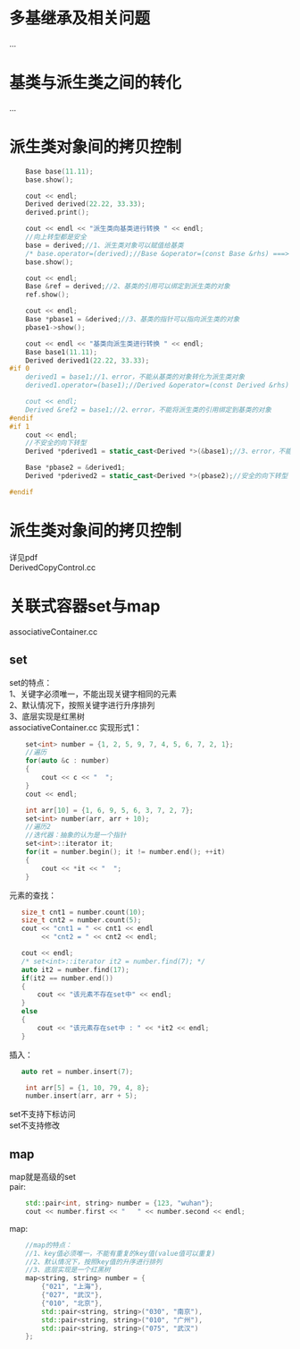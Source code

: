 # 多基继承及相关问题
...  
# 基类与派生类之间的转化
...  
# 派生类对象间的拷贝控制
```cpp
    Base base(11.11);
    base.show();

    cout << endl;
    Derived derived(22.22, 33.33);
    derived.print();

    cout << endl << "派生类向基类进行转换 " << endl;
    //向上转型都是安全
    base = derived;//1、派生类对象可以赋值给基类
    /* base.operator=(derived);//Base &operator=(const Base &rhs) ===> const Base &rhs = derived; */
    base.show();

    cout << endl;
    Base &ref = derived;//2、基类的引用可以绑定到派生类的对象
    ref.show();

    cout << endl;
    Base *pbase1 = &derived;//3、基类的指针可以指向派生类的对象
    pbase1->show();

    cout << endl << "基类向派生类进行转换 " << endl;
    Base base1(11.11);
    Derived derived1(22.22, 33.33);
#if 0
    derived1 = base1;//1、error，不能从基类的对象转化为派生类对象
    derived1.operator=(base1);//Derived &operator=(const Derived &rhs) === > const Derived &rhs = base1

    cout << endl;
    Derived &ref2 = base1;//2、error，不能将派生类的引用绑定到基类的对象
#endif
#if 1
    cout << endl;
    //不安全的向下转型
    Derived *pderived1 = static_cast<Derived *>(&base1);//3、error，不能将派生类的指针指向基类的对象

    Base *pbase2 = &derived1;
    Derived *pderived2 = static_cast<Derived *>(pbase2);//安全的向下转型

#endif
```
# 派生类对象间的拷贝控制
详见pdf  
DerivedCopyControl.cc  
# 关联式容器set与map
associativeContainer.cc  
## set
set的特点：                                                                
1、关键字必须唯一，不能出现关键字相同的元素   
2、默认情况下，按照关键字进行升序排列   
3、底层实现是红黑树   
associativeContainer.cc
实现形式1：  
```cpp
    set<int> number = {1, 2, 5, 9, 7, 4, 5, 6, 7, 2, 1};
    //遍历
    for(auto &c : number)
    {
        cout << c << "  ";
    }
    cout << endl;
```
```cpp
    int arr[10] = {1, 6, 9, 5, 6, 3, 7, 2, 7};
    set<int> number(arr, arr + 10);
    //遍历2
    //迭代器：抽象的认为是一个指针
    set<int>::iterator it;
    for(it = number.begin(); it != number.end(); ++it)
    {
        cout << *it << "  ";
    }
```
元素的查找：  
```cpp
   size_t cnt1 = number.count(10); 
   size_t cnt2 = number.count(5); 
   cout << "cnt1 = " << cnt1 << endl
        << "cnt2 = " << cnt2 << endl;

   cout << endl;
   /* set<int>::iterator it2 = number.find(7); */
   auto it2 = number.find(17);
   if(it2 == number.end())
   {
       cout << "该元素不存在set中" << endl;
   }
   else
   {
       cout << "该元素存在set中 : " << *it2 << endl;
   }
```
插入：  
```cpp
   auto ret = number.insert(7);

    int arr[5] = {1, 10, 79, 4, 8};
    number.insert(arr, arr + 5);
```
set不支持下标访问  
set不支持修改  
## map
map就是高级的set  
pair:  
```cpp
    std::pair<int, string> number = {123, "wuhan"};
    cout << number.first << "   " << number.second << endl;
```
map:  
```cpp
    //map的特点：
    //1、key值必须唯一，不能有重复的key值(value值可以重复)
    //2、默认情况下，按照key值的升序进行排列
    //3、底层实现是一个红黑树
    map<string, string> number = {
        {"021", "上海"},
        {"027", "武汉"},
        {"010", "北京"},
        std::pair<string, string>("030", "南京"),
        std::pair<string, string>("010", "广州"),
        std::pair<string, string>("075", "武汉")
    };
```

